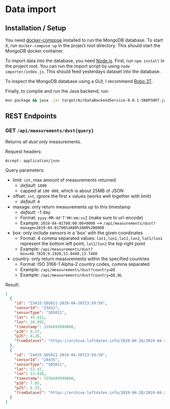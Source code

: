 # Data import

## Installation / Setup

You need [docker-compose](https://docs.docker.com/compose/install/) installed to run the MongoDB database. To start it, run `docker-compose up` in the project root directory. This should start the MongoDB docker container.

To import data into the database, you need [Node.js](https://nodejs.org/en/). First, run `npm install` in the project root. You can run the import script by using `node importer/index.js`. This should feed yesterdays dataset into the database.

To inspect the MongoDB database using a GUI, I recommend [Robo 3T](https://robomongo.org/).

Finally, to compile and run the Java backend, run:

```sh
mvn package && java -jar target/AirDataBackendService-0.0.1-SNAPSHOT.jar
```

## REST Endpoints

### GET `/api/measurements/dust{query}`

Returns all _dust only_ measurements.

Request headers:

```
Accept: application/json
```

Query parameters:

- limit: `int`, max amount of measurements returned
  - _default_: `1000`
  - capped at `100 000`, which is about 25MB of JSON
- offset: `int`, ignore the first x values (works well together with limit)
  - _default_: `0`
- maxage: only return measurements up to this timestamp
  - _default_: -1 day
  - Format: `yyyy-MM-dd'T'HH:mm:ssZ` (make sure to url-encode)
  - Example: `2019-04-01T00:00:00+0000` --> `/api/measurements/dust?maxage=2019-04-01T00%3A00%3A00%2B0000`
- box: only include sensors in a 'box' with the given coordinates
  - Format: 4 comma separated values: `lat1,lon1,lat2,lon2`, `lat1/lon1` represent the bottom left point, `lat2/lon2` the top right point
  - Example: `/api/measurements/dust?box=48.7820,9.1920,51.0440,13.7460`
- country: only return measurements within the specified countries
  - Format: ISO 3166-1 Alpha-2 country codes, comma separated
  - Example: `/api/measurements/dust?country=DE`
  - Example: `/api/measurements/dust?country=DE,NL`

Result:

```json
[
  {
    "id": "23432-SDS011-2019-04-28T23:59:59",
    "sensorId": "23432",
    "sensorType": "SDS011",
    "lat": 45.411,
    "lon": 10.992,
    "timestamp": 1556495999000,
    "p10": 0.57,
    "p25": 0.28,
    "fromDataset": "https://archive.luftdaten.info/2019-04-28/2019-04-28_sds011_sensor_23432.csv"
  },
  {
    "id": "24435-SDS011-2019-04-28T23:59:59",
    "sensorId": "24435",
    "sensorType": "SDS011",
    "lat": 52.47,
    "lon": 13.436,
    "timestamp": 1556495999000,
    "p10": 7.05,
    "p25": 6.35,
    "fromDataset": "https://archive.luftdaten.info/2019-04-28/2019-04-28_sds011_sensor_24435.csv"
  }
]
```
